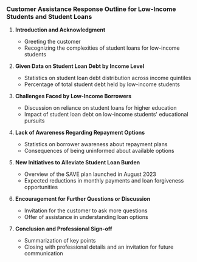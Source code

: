 ### Customer Assistance Response Outline for Low-Income Students and Student Loans

1. **Introduction and Acknowledgment**  
   - Greeting the customer  
   - Recognizing the complexities of student loans for low-income students  
   
2. **Given Data on Student Loan Debt by Income Level**  
   - Statistics on student loan debt distribution across income quintiles  
   - Percentage of total student debt held by low-income students

3. **Challenges Faced by Low-Income Borrowers**  
   - Discussion on reliance on student loans for higher education  
   - Impact of student loan debt on low-income students' educational pursuits

4. **Lack of Awareness Regarding Repayment Options**  
   - Statistics on borrower awareness about repayment plans  
   - Consequences of being uninformed about available options

5. **New Initiatives to Alleviate Student Loan Burden**  
   - Overview of the SAVE plan launched in August 2023  
   - Expected reductions in monthly payments and loan forgiveness opportunities

6. **Encouragement for Further Questions or Discussion**  
   - Invitation for the customer to ask more questions   
   - Offer of assistance in understanding loan options

7. **Conclusion and Professional Sign-off**  
   - Summarization of key points  
   - Closing with professional details and an invitation for future communication